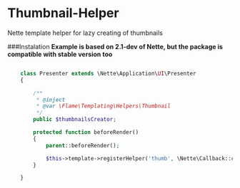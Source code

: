 Thumbnail-Helper
================

Nette template helper for lazy creating of thumbnails

###Instalation
**Example is based on 2.1-dev of Nette, but the package is compatible with stable version too**

```php

	class Presenter extends \Nette\Application\UI\Presenter
	{

		/**
		 * @inject
		 * @var \Flame\Templating\Helpers\Thumbnail
		 */
		public $thumbnailsCreator;

		protected function beforeRender()
		{
			parent::beforeRender();

			$this->template->registerHelper('thumb', \Nette\Callback::create($this->thumbnailsCreator, 'create'));
		}

	}

```
